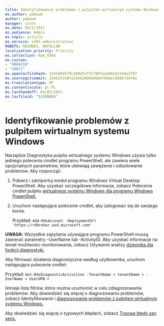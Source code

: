 ```yaml
---
title: Identyfikowanie problemów z pulpitem wirtualnym systemu Windows
ms.author: pebaum
author: pebaum
manager: scotv
ms.date: 04/5/2021
ms.audience: Admin
ms.topic: article
ms.service: o365-administration
ROBOTS: NOINDEX, NOFOLLOW
localization_priority: Priority
ms.collection: Adm_O364
ms.custom:
- "9004219"
- "10871"
ms.openlocfilehash: 1e55d9d579c389dfe731f887a2a08c6234de2787
ms.sourcegitcommit: 254b25150fa326628084d08479b0e7dd8b7d479a
ms.translationtype: MT
ms.contentlocale: pl-PL
ms.lasthandoff: 04/05/2021
ms.locfileid: "51595855"
---
```

# <a name="identify-windows-virtual-desktop-issues"></a>Identyfikowanie problemów z pulpitem wirtualnym systemu Windows

Narzędzie Diagnostyka pulpitu wirtualnego systemu Windows używa tylko jednego polecenia cmdlet programu PowerShell, ale zawiera wiele opcjonalnych parametrów, które ułatwiają zawężenie i odizolowanie problemów. Aby rozpocząć: 

1. Pobierz i zaimportuj moduł programu Windows Virtual Desktop PowerShell. Aby uzyskać szczegółowe informacje, zobacz Polecenia cmdlet pulpitu [wirtualnego systemu Windows dla programu Windows PowerShell.](https://docs.microsoft.com/powershell/windows-virtual-desktop/overview)

1. Uruchom następujące polecenie cmdlet, aby zalogować się do swojego konta:
    
    Przykład: `Add-RdsAccount -DeploymentUrl 'https://rdbroker.wvd.microsoft.com'`

**UWAGA:** Wszystkie zapytania używające programu PowerShell muszą zawierać parametry -UserName lub -ActivityID. Aby uzyskać informacje na temat możliwości monitorowania, zobacz Używanie analizy [dziennika dla funkcji diagnostyki.](https://go.microsoft.com/fwlink/?linkid=2126847)

Aby filtrować działania diagnostyczne według użytkownika, uruchom następujące polecenie cmdlet:

Przykład: `Get-RdsDiagnosticActivities -TenantName < tenantName > -UserName < UserUPN >`

Istnieje lista filtrów, które można uruchomić w celu zdiagnozowania problemów. Aby dowiedzieć się więcej o diagnozowaniu problemów, zobacz Identyfikowanie i [diagnozowanie problemów z pulpitem wirtualnym systemu Windows.](https://docs.microsoft.com/azure/virtual-desktop/diagnostics-role-service#diagnose-issues-with-powershell)

Aby dowiedzieć się więcej o typowych błędach, zobacz [Typowe błędy sen sens.](https://docs.microsoft.com/azure/virtual-desktop/diagnostics-role-service#common-error-scenarios)
